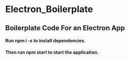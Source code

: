 # Electron_Boilerplate
<h2>Boilerplate Code For an Electron App</h2>

<h4>Run <strong>npm i -s</strong> to install dependencies.</h4>
<h4>Then run <strong>npm start</strong> to start the application.</h4>


